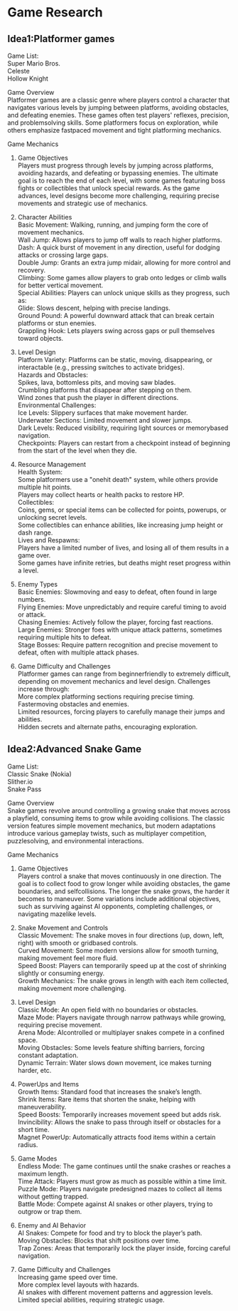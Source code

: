# Game Research
## Idea1:Platformer games
Game List:  
Super Mario Bros.  
Celeste  
Hollow Knight  

Game Overview  
Platformer games are a classic genre where players control a character that navigates various levels by jumping between platforms, avoiding obstacles, and defeating enemies. These games often test players' reflexes, precision, and problemsolving skills. Some platformers focus on exploration, while others emphasize fastpaced movement and tight platforming mechanics.  

Game Mechanics  

1. Game Objectives  
Players must progress through levels by jumping across platforms, avoiding hazards, and defeating or bypassing enemies. The ultimate goal is to reach the end of each level, with some games featuring boss fights or collectibles that unlock special rewards. As the game advances, level designs become more challenging, requiring precise movements and strategic use of mechanics.  

2. Character Abilities  
Basic Movement: Walking, running, and jumping form the core of movement mechanics.  
Wall Jump: Allows players to jump off walls to reach higher platforms.  
Dash: A quick burst of movement in any direction, useful for dodging attacks or crossing large gaps.  
Double Jump: Grants an extra jump midair, allowing for more control and recovery.  
Climbing: Some games allow players to grab onto ledges or climb walls for better vertical movement.  
Special Abilities: Players can unlock unique skills as they progress, such as:  
Glide: Slows descent, helping with precise landings.  
Ground Pound: A powerful downward attack that can break certain platforms or stun enemies.  
Grappling Hook: Lets players swing across gaps or pull themselves toward objects.  

3. Level Design  
Platform Variety: Platforms can be static, moving, disappearing, or interactable (e.g., pressing switches to activate bridges).  
Hazards and Obstacles:  
Spikes, lava, bottomless pits, and moving saw blades.  
Crumbling platforms that disappear after stepping on them.  
Wind zones that push the player in different directions.  
Environmental Challenges:  
Ice Levels: Slippery surfaces that make movement harder.  
Underwater Sections: Limited movement and slower jumps.  
Dark Levels: Reduced visibility, requiring light sources or memorybased navigation.  
Checkpoints: Players can restart from a checkpoint instead of beginning from the start of the level when they die.  

4. Resource Management  
Health System:  
Some platformers use a "onehit death" system, while others provide multiple hit points.  
Players may collect hearts or health packs to restore HP.  
Collectibles:  
Coins, gems, or special items can be collected for points, powerups, or unlocking secret levels.  
Some collectibles can enhance abilities, like increasing jump height or dash range.  
Lives and Respawns:  
Players have a limited number of lives, and losing all of them results in a game over.  
Some games have infinite retries, but deaths might reset progress within a level.  

5. Enemy Types  
Basic Enemies: Slowmoving and easy to defeat, often found in large numbers.  
Flying Enemies: Move unpredictably and require careful timing to avoid or attack.  
Chasing Enemies: Actively follow the player, forcing fast reactions.  
Large Enemies: Stronger foes with unique attack patterns, sometimes requiring multiple hits to defeat.  
Stage Bosses: Require pattern recognition and precise movement to defeat, often with multiple attack phases.  

6. Game Difficulty and Challenges  
Platformer games can range from beginnerfriendly to extremely difficult, depending on movement mechanics and level design. Challenges increase through:  
More complex platforming sections requiring precise timing.  
Fastermoving obstacles and enemies.  
Limited resources, forcing players to carefully manage their jumps and abilities.  
Hidden secrets and alternate paths, encouraging exploration.  


## Idea2:Advanced Snake Game  
Game List:  
Classic Snake (Nokia)  
Slither.io  
Snake Pass  

Game Overview  
Snake games revolve around controlling a growing snake that moves across a playfield, consuming items to grow while avoiding collisions. The classic version features simple movement mechanics, but modern adaptations introduce various gameplay twists, such as multiplayer competition, puzzlesolving, and environmental interactions.  

Game Mechanics  

1. Game Objectives  
Players control a snake that moves continuously in one direction. The goal is to collect food to grow longer while avoiding obstacles, the game boundaries, and selfcollisions. The longer the snake grows, the harder it becomes to maneuver. Some variations include additional objectives, such as surviving against AI opponents, completing challenges, or navigating mazelike levels.  

2. Snake Movement and Controls  
Classic Movement: The snake moves in four directions (up, down, left, right) with smooth or gridbased controls.  
Curved Movement: Some modern versions allow for smooth turning, making movement feel more fluid.  
Speed Boost: Players can temporarily speed up at the cost of shrinking slightly or consuming energy.  
Growth Mechanics: The snake grows in length with each item collected, making movement more challenging.  

3. Level Design  
Classic Mode: An open field with no boundaries or obstacles.  
Maze Mode: Players navigate through narrow pathways while growing, requiring precise movement.  
Arena Mode: AIcontrolled or multiplayer snakes compete in a confined space.  
Moving Obstacles: Some levels feature shifting barriers, forcing constant adaptation.  
Dynamic Terrain: Water slows down movement, ice makes turning harder, etc.  

4. PowerUps and Items  
Growth Items: Standard food that increases the snake’s length.  
Shrink Items: Rare items that shorten the snake, helping with maneuverability.  
Speed Boosts: Temporarily increases movement speed but adds risk.  
Invincibility: Allows the snake to pass through itself or obstacles for a short time.  
Magnet PowerUp: Automatically attracts food items within a certain radius.  

5. Game Modes  
Endless Mode: The game continues until the snake crashes or reaches a maximum length.  
Time Attack: Players must grow as much as possible within a time limit.  
Puzzle Mode: Players navigate predesigned mazes to collect all items without getting trapped.  
Battle Mode: Compete against AI snakes or other players, trying to outgrow or trap them.  

6. Enemy and AI Behavior  
AI Snakes: Compete for food and try to block the player’s path.  
Moving Obstacles: Blocks that shift positions over time.  
Trap Zones: Areas that temporarily lock the player inside, forcing careful navigation.  

7. Game Difficulty and Challenges  
Increasing game speed over time.  
More complex level layouts with hazards.  
AI snakes with different movement patterns and aggression levels.  
Limited special abilities, requiring strategic usage.  
